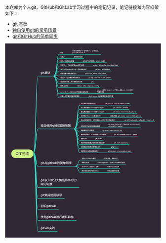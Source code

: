 本仓库为个人git、GitHub和GitLab学习过程中的笔记记录，笔记链接和内容框架如下：

* [git 基础](http://note.youdao.com/noteshare?id=59f701aa9fc3817e7615a84a7db18922&sub=2DB078ED5E1A46B797A3FF4550E20E46)
* [独自使用git的常见场景](http://note.youdao.com/noteshare?id=cd58d56a9ce95a646bbfe0aad66e0365&sub=E269E4EF919348BF9602F43CAC3E5113)
* [git和GitHub的简单同步](http://note.youdao.com/noteshare?id=c17a673902a5e3bae5eea67ac4a2bd47&sub=403A34290A25491BB433C647C6CAB36D)

![tutorial_overview](./images/tutorial_overview.png)